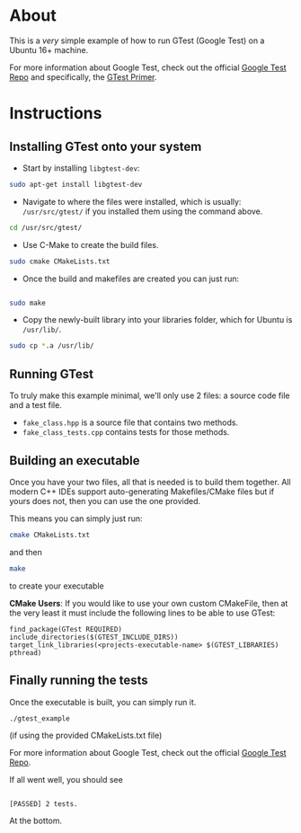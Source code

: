 # About

This is a *very* simple example of how to run GTest (Google Test) on a Ubuntu 16+ machine.

For more information about Google Test, check out the official [Google Test Repo](https://github.com/google/googletest) and specifically, the [GTest Primer](https://github.com/google/googletest/blob/master/googletest/docs/primer.md).

# Instructions

## Installing GTest onto your system

* Start by installing `libgtest-dev`:

```bash
sudo apt-get install libgtest-dev
```

* Navigate to where the files were installed, which is usually: `/usr/src/gtest/` if you installed them using the command above.

```bash
cd /usr/src/gtest/
```

* Use C-Make to create the build files.

```bash
sudo cmake CMakeLists.txt
```

* Once the build and makefiles are created you can just run:

```bash

sudo make
```

* Copy the newly-built library into your libraries folder, which for Ubuntu is `/usr/lib/`.

```bash
sudo cp *.a /usr/lib/
```

## Running GTest

To truly make this example minimal, we'll only use 2 files: a source code file and a test file.

* `fake_class.hpp` is a source file that contains two methods. 
* `fake_class_tests.cpp` contains tests for those methods. 


## Building an executable

Once you have your two files, all that is needed is to build them together. All modern C++ IDEs support auto-generating Makefiles/CMake files but if yours does not, then you can use the one provided.

This means you can simply just run: 

```bash
cmake CMakeLists.txt
```

and then 

```bash
make 
```

to create your executable

**CMake Users**: If you would like to use your own custom CMakeFile, then at the very least it must include the following lines to be able to use GTest:

```
find_package(GTest REQUIRED)
include_directories($(GTEST_INCLUDE_DIRS))
target_link_libraries(<projects-executable-name> $(GTEST_LIBRARIES) pthread)
```

## Finally running the tests

Once the executable is built, you can simply run it.

```bash
./gtest_example
```
(if using the provided CMakeLists.txt file)

For more information about Google Test, check out the official [Google Test Repo](https://github.com/google/googletest).

If all went well, you should see 

```

[PASSED] 2 tests.
```

At the bottom.